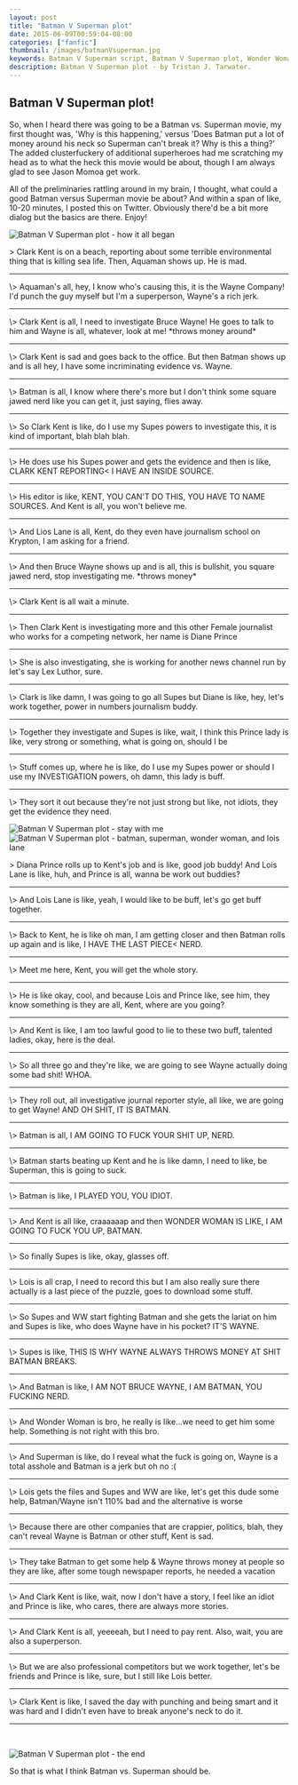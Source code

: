 ```yaml
---
layout: post
title: "Batman V Superman plot"
date: 2015-06-09T00:59:04-08:00
categories: ["fanfic"]
thumbnail: /images/batmanVsuperman.jpg
keywords: Batman V Superman script, Batman V Superman plot, Wonder Woman, Lois Lane, Aquaman
description: Batman V Superman plot - by Tristan J. Tarwater.
---
```


## Batman V Superman plot!
So, when I heard there was going to be a Batman vs. Superman movie, my first thought was, 'Why is this happening,' versus 'Does Batman put a lot of money around his neck so Superman can't break it? Why is this a thing?' The added clusterfuckery of additional superheroes had me scratching my head as to what the heck this movie would be about, though I am always glad to see Jason Momoa get work. 

All of the preliminaries rattling around in my brain, I thought, what could a good Batman versus Superman movie be about? And within a span of like, 10-20 minutes, I posted this on Twitter. Obviously there'd be a bit more dialog but the basics are there. Enjoy! 

![Batman V Superman plot - how it all began](/images/batmanVsuperman1.jpg)

\> Clark Kent is on a beach, reporting about some terrible environmental thing that is killing sea life. Then, Aquaman shows up. He is mad.
<hr>
\> Aquaman's all, hey, I know who's causing this, it is the Wayne Company! I'd punch the guy myself but I'm a superperson, Wayne's a rich jerk.
<hr>
\> Clark Kent is all, I need to investigate Bruce Wayne! He goes to talk to him and Wayne is all, whatever, look at me! *throws money around*
<hr>
\> Clark Kent is sad and goes back to the office. But then Batman shows up and is all hey, I have some incriminating evidence vs. Wayne.
<hr>
\> Batman is all, I know where there's more but I don't think some square jawed nerd like you can get it, just saying, flies away.
<hr>
\> So Clark Kent is like, do I use my Supes powers to investigate this, it is kind of important, blah blah blah.
<hr>
\> He does use his Supes power and gets the evidence and then is like, CLARK KENT REPORTING< I HAVE AN INSIDE SOURCE.
<hr>
\> His editor is like, KENT, YOU CAN'T DO THIS, YOU HAVE TO NAME SOURCES. And Kent is all, you won't believe me.
<hr>
\> And Lios Lane is all, Kent, do they even have journalism school on Krypton, I am asking for a friend.
<hr>
\> And then Bruce Wayne shows up and is all, this is bullshit, you square jawed nerd, stop investigating me. *throws money*
<hr>
\> Clark Kent is all wait a minute.
<hr>
\> Then Clark Kent is investigating more and this other Female journalist who works for a competing network, her name is Diane Prince
<hr>
\> She is also investigating, she is working for another news channel run by let's say Lex Luthor, sure.
<hr>
\> Clark is like damn, I was going to go all Supes but Diane is like, hey, let's work together, power in numbers journalism buddy.
<hr>
\> Together they investigate and Supes is like, wait, I think this Prince lady is like, very strong or something, what is going on, should I be
<hr>
\> Stuff comes up, where he is like, do I use my Supes power or should I use my INVESTIGATION powers, oh damn, this lady is buff.
<hr>
\> They sort it out because they're not just strong but like, not idiots, they get the evidence they need.

![Batman V Superman plot - stay with me](/images/batmanVsuperman2.jpg)
![Batman V Superman plot - batman, superman, wonder woman, and lois lane](/images/batmanVsuperman.jpg)


\> Diana Prince rolls up to Kent's job and is like, good job buddy! And Lois Lane is like, huh, and Prince is all, wanna be work out buddies?
<hr>
\> And Lois Lane is like, yeah, I would like to be buff, let's go get buff together.
<hr>
\> Back to Kent, he is like oh man, I am getting closer and then Batman rolls up again and is like, I HAVE THE LAST PIECE< NERD.
<hr>
\> Meet me here, Kent, you will get the whole story.
<hr>
\> He is like okay, cool, and because Lois and Prince like, see him, they know something is they are all, Kent, where are you going?
<hr>
\> And Kent is like, I am too lawful good to lie to these two buff, talented ladies, okay, here is the deal.
<hr>
\> So all three go and they're like, we are going to see Wayne actually doing some bad shit! WHOA.
<hr>
\> They roll out, all investigative journal reporter style, all like, we are going to get Wayne! AND OH SHIT, IT IS BATMAN.
<hr>
\> Batman is all, I AM GOING TO FUCK YOUR SHIT UP, NERD.
<hr>
\> Batman starts beating up Kent and he is like damn, I need to like, be Superman, this is going to suck.
<hr>
\> Batman is like, I PLAYED YOU, YOU IDIOT.
<hr>
\> And Kent is all like, craaaaaap and then WONDER WOMAN IS LIKE, I AM GOING TO FUCK YOU UP, BATMAN.
<hr>
\> So finally Supes is like, okay, glasses off.
<hr>
\> Lois is all crap, I need to record this but I am also really sure there actually is a last piece of the puzzle, goes to download some stuff.
<hr>
\> So Supes and WW start fighting Batman and she gets the lariat on him and Supes is like, who does Wayne have in his pocket? IT'S WAYNE.
<hr>
\> Supes is like, THIS IS WHY WAYNE ALWAYS THROWS MONEY AT SHIT BATMAN BREAKS.
<hr>
\> And Batman is like, I AM NOT BRUCE WAYNE, I AM BATMAN, YOU FUCKING NERD.
<hr>
\> And Wonder Woman is bro, he really is like...we need to get him some help. Something is not right with this bro.
<hr>
\> And Superman is like, do I reveal what the fuck is going on, Wayne is a total asshole and Batman is a jerk but oh no :(
<hr>
\> Lois gets the files and Supes and WW are like, let's get this dude some help, Batman/Wayne isn't 110% bad and the alternative is worse
<hr>
\> Because there are other companies that are crappier, politics, blah, they can't reveal Wayne is Batman or other stuff, Kent is sad.
<hr>
\> They take Batman to get some help & Wayne throws money at people so they are like, after some tough newspaper reports, he needed a vacation
<hr>
\> And Clark Kent is like, wait, now I don't have a story, I feel like an idiot and Prince is like, who cares, there are always more stories.
<hr>
\> And Clark Kent is all, yeeeeah, but I need to pay rent. Also, wait, you are also a superperson.
<hr>
\> But we are also professional competitors but we work together, let's be friends and Prince is like, sure, but I still like Lois better.
<hr>
\> Clark Kent is like, I saved the day with punching and being smart and it was hard and I didn't even have to break anyone's neck to do it.
<hr><br>

![Batman V Superman plot - the end](/images/batmanVsuperman3.jpg)


So that is what I think Batman vs. Superman should be.
